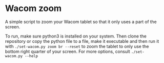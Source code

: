 # Wacom zoom
A simple script to zoom your Wacom tablet so that it only uses a part of the screen.

To run, make sure python3 is installed on your system. Then clone the repository or copy the python file to a file, make it executable and then run it with `./set-wacom.py zoom br --reset` to zoom the tablet to only use the bottom right quarter of your screen. For more options, consult `./set-wacom.py --help`
